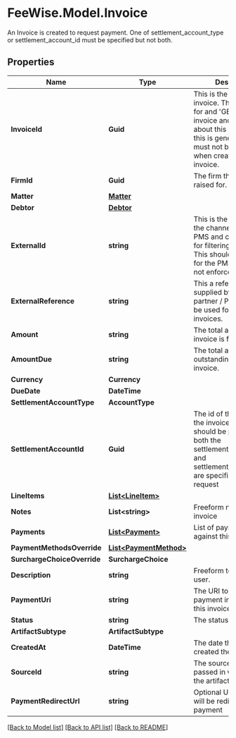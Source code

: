# FeeWise.Model.Invoice
An Invoice is created to request payment. One of settlement_account_type or settlement_account_id must be specified but not both. 

## Properties

Name | Type | Description | Notes
------------ | ------------- | ------------- | -------------
**InvoiceId** | **Guid** | This is the uuid of the invoice. This will be used for and &#39;GET&#39; of the invoice and in webhooks about this invoice NB this is generated and must not be supplied when creating an invoice.  | [optional] 
**FirmId** | **Guid** | The firm the invoice is raised for. | 
**Matter** | [**Matter**](Matter.md) |  | [optional] 
**Debtor** | [**Debtor**](Debtor.md) |  | [optional] 
**ExternalId** | **string** | This is the id supplied by the channel partner / PMS and can be used for filtering invoices. This should be unique for the PMS but this is not enforced. | 
**ExternalReference** | **string** | This a reference supplied by the channel partner / PMS and can be used for filtering invoices. | [optional] 
**Amount** | **string** | The total amount the invoice is for. | 
**AmountDue** | **string** | The total amount outstanding on this invoice. | [optional] 
**Currency** | **Currency** |  | [optional] 
**DueDate** | **DateTime** |  | [optional] 
**SettlementAccountType** | **AccountType** |  | [optional] 
**SettlementAccountId** | **Guid** | The id of the account the invoice settlement should be paid to.  NB, if both the settlement_account_type and settlement_account_id are specified, it is a bad request  | [optional] 
**LineItems** | [**List&lt;LineItem&gt;**](LineItem.md) |  | [optional] 
**Notes** | **List&lt;string&gt;** | Freeform notes on the invoice | [optional] 
**Payments** | [**List&lt;Payment&gt;**](Payment.md) | List of payments made against this invoice | [optional] 
**PaymentMethodsOverride** | [**List&lt;PaymentMethod&gt;**](PaymentMethod.md) |  | [optional] 
**SurchargeChoiceOverride** | **SurchargeChoice** |  | [optional] 
**Description** | **string** | Freeform text for API user. | [optional] 
**PaymentUri** | **string** | The URI to get the client payment instructions for this invoice | [optional] 
**Status** | **string** | The status of the invoice | [optional] 
**ArtifactSubtype** | **ArtifactSubtype** |  | [optional] 
**CreatedAt** | **DateTime** | The date the partner created the artifact. | [optional] 
**SourceId** | **string** | The source ID that was passed in when creating the artifact. | [optional] 
**PaymentRedirectUrl** | **string** | Optional URL the payer will be redirected to after payment | [optional] 

[[Back to Model list]](../README.md#documentation-for-models) [[Back to API list]](../README.md#documentation-for-api-endpoints) [[Back to README]](../README.md)

